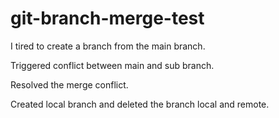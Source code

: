 # git-branch-merge-test

I tired to create a branch from the main branch.

Triggered conflict between main and sub branch.

Resolved the merge conflict.

Created local branch and deleted the branch local and remote.
